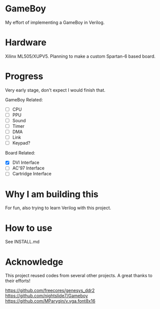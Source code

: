 GameBoy
=======

My effort of implementing a GameBoy in Verilog.

# Hardware

Xilinx ML505/XUPV5. Planning to make a custom Spartan-6 based board.

# Progress

Very early stage, don't expect I would finish that.

GameBoy Related:
 - [ ] CPU
 - [ ] PPU
 - [ ] Sound
 - [ ] Timer
 - [ ] DMA
 - [ ] Link
 - [ ] Keypad?

Board Related:
 - [x] DVI Interface
 - [ ] AC'97 Interface
 - [ ] Cartridge Interface

# Why I am building this

For fun, also trying to learn Verilog with this project.

# How to use

See INSTALL.md

# Acknowledge

This project reused codes from several other projects. A great thanks to their efforts!

https://github.com/freecores/genesys_ddr2
https://github.com/nightslide7/Gameboy
https://github.com/MParygin/v.vga.font8x16